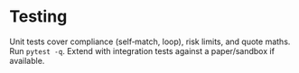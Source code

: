# Testing

Unit tests cover compliance (self‑match, loop), risk limits, and quote maths.
Run `pytest -q`. Extend with integration tests against a paper/sandbox if available.
